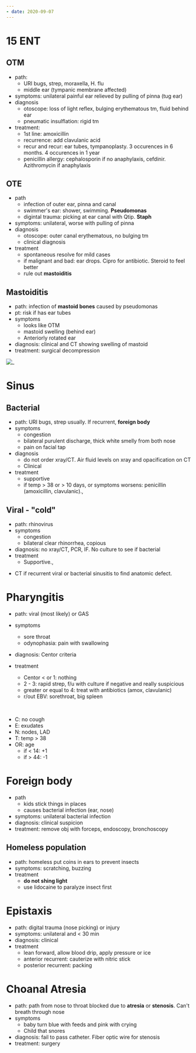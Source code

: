 ```yaml
---
- date: 2020-09-07
---
```


# 15 ENT

<!-- OTM treatment if pen allergy. Management if recurrence.. -->

## OTM

- path:
	- URI bugs, strep, moraxella, H. flu
	- middle ear (tympanic membrane affected)
- symptoms: unilateral painful ear relieved by pulling of pinna (tug ear)
- diagnosis
	- otoscope: loss of light reflex, bulging erythematous tm, fluid behind ear
	- pneumatic insulflation: rigid tm
- treatment:
	- 1st line: amoxicillin
	- recurrence: add clavulanic acid
	- recur and recur: ear tubes, tympanoplasty. 3 occurences in 6 months. 4 occurences in 1 year
	- penicillin allergy: cephalosporin if no anaphylaxis, cefdinir. Azithromycin if anaphylaxis

## OTE

<!-- OTE bug beside pseudomonas. Complications.. -->

- path
	- infection of outer ear, pinna and canal
	- swimmer's ear: shower, swimming. **Pseudomonas**
	- digintal trauma: picking at ear canal with Qtip. **Staph**
- symptoms: unilateral, worse with pulling of pinna
- diagnosis
	- otoscope: outer canal erythematous, no bulging tm
	- clinical diagnosis
- treatment
	- spontaneous resolve for mild cases
	- if malignant and bad: ear drops. Cipro for antibiotic. Steroid to feel better
	- rule out **mastoiditis**

## Mastoiditis

<!-- mastoiditis path, pt, symptoms, diagnosis, treatment.. -->

- path: infection of **mastoid bones** caused by pseudomonas
- pt: risk if has ear tubes
- symptoms
	- looks like OTM
	- mastoid swelling (behind ear)
	- Anteriorly rotated ear
- diagnosis: clinical and CT showing swelling of mastoid
- treatment: surgical decompression

![_](https://i.imgur.com/m7etNFw.png)

# Sinus

## Bacterial

<!-- bacterial sinusitis path, symptoms, diagnosis, treatment -->

- path: URI bugs, strep usually. If recurrent, **foreign body**
- symptoms
	- congestion
	- bilateral purulent discharge, thick white smelly from both nose
	- pain on facial tap
- diagnosis
	- do not order xray/CT. Air fluid levels on xray and opacification on CT
	- Clinical
- treatment
	- supportive
	- if temp > 38 or > 10 days, or symptoms worsens: penicillin (amoxicillin, clavulanic).,

## Viral - "cold"

<!-- viral sinusitis path, symptoms, diagnosis, treatment -->

- path: rhinovirus
- symptoms
	- congestion
	- bilateral clear rhinorrhea, copious
- diagnosis: no xray/CT, PCR, IF. No culture to see if bacterial
- treatment
	- Supportive.,

<!-- when to use CT for sinusitis.. -->

- CT if recurrent viral or bacterial sinusitis to find anatomic defect.

# Pharyngitis

<!-- pharyngitis treatment.. -->

- path: viral (most likely) or GAS

- symptoms
	- sore throat
	- odynophasia: pain with swallowing

- diagnosis: Centor criteria

- treatment

	- Centor < or 1: nothing
	- 2 - 3: rapid strep, f/u with culture if negative and really suspicious
	- greater or equal to 4: treat with antibiotics (amox, clavulanic)
	- r/out EBV: sorethroat, big spleen

  ​

<!-- centor criteria.. -->

- C: no cough
- E: exudates
- N: nodes, LAD
- T: temp > 38
- OR: age
	- if < 14: +1
	- if > 44: -1

# Foreign body

<!-- ignore.. -->

- path
	- kids stick things in places
	- causes bacterial infection (ear, nose)
- symptoms: unilateral bacterial infection
- diagnosis: clinical suspicion
- treatment: remove obj with forceps, endoscopy, bronchoscopy

## Homeless population

<!-- foreign body in homeless population cause and symptoms.. -->

- path: homeless put coins in ears to prevent insects
- symptoms: scratching, buzzing
- treatment
	- **do not shing light**
	- use lidocaine to paralyze insect first

# Epistaxis

<!-- epistaxis management for once, recurrent, posterior recurrent.. -->

- path: digital trauma (nose picking) or injury
- symptoms: unilateral and < 30 min
- diagnosis: clinical
- treatment
	- lean forward, allow blood drip, apply pressure or ice
	- anterior recurrent: cauterize with nitric stick
	- posterior recurrent: packing

# Choanal Atresia

<!-- choanal atresia path, symptoms, diagnosis, treatment.. -->

- path: path from nose to throat blocked due to **atresia** or **stenosis**. Can't breath through nose
- symptoms
	- baby turn blue with feeds and pink with crying
	- Child that snores
- diagnosis: fail to pass catheter. Fiber optic wire for stenosis
- treatment: surgery
